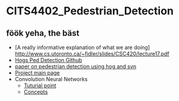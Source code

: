 # CITS4402_Pedestrian_Detection
## föök yeha, the bäst 
* [A really informative explanation of what we are doing] http://www.cs.utoronto.ca/~fidler/slides/CSC420/lecture17.pdf
* [Hogs Ped Detection Github](https://github.com/jmrf/HOG-Pedestrian-Detector)
* [paper on pedestrian detection using hog and svn](http://sarthakahuja.org/public/docs/report_ped_detection.pdf)
* [Project main page](http://teaching.csse.uwa.edu.au/units/CITS4402/labs/project/project2018.html)
* Convolution Neural Networks
  * [Tuturial point](https://www.tutorialspoint.com/artificial_neural_network/artificial_neural_network_basic_concepts.htm)
  * [Concepts](https://jalammar.github.io/visual-interactive-guide-basics-neural-networks/)

